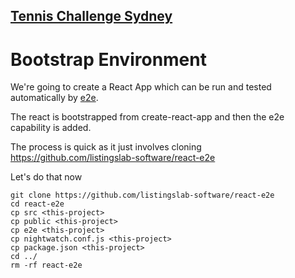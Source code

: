 ## [Tennis Challenge Sydney](./index.md)

# Bootstrap Environment

We're going to create a React App which can be run and 
tested automatically by [e2e](./e2e.md).

The react is bootstrapped from create-react-app and then 
the e2e capability is added.

The process is quick as it just involves cloning 
https://github.com/listingslab-software/react-e2e

Let's do that now

```
git clone https://github.com/listingslab-software/react-e2e
cd react-e2e
cp src <this-project>
cp public <this-project>
cp e2e <this-project>
cp nightwatch.conf.js <this-project>
cp package.json <this-project>
cd ../
rm -rf react-e2e
```
